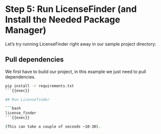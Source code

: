 # Step 5: Run LicenseFinder (and Install the Needed Package Manager)

Let’s try running LicenseFinder right away in our sample project directory:

## Pull dependencies

We first have to build our project, in this example we just need to pull dependencies.

```bash
pip install -r requirements.txt
```{{exec}}

## Run Licensefinder

```bash
license_finder
```{{exec}}

(This can take a couple of seconds ~10-30).

